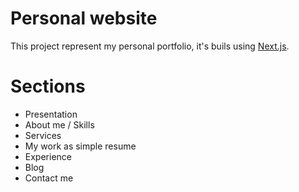 # Personal website

This project represent my personal portfolio, it's buils using [Next.js](https://nextjs.org/learn).
  
# Sections

  - Presentation
  - About me / Skills
  - Services
  - My work as simple resume
  - Experience
  - Blog
  - Contact me